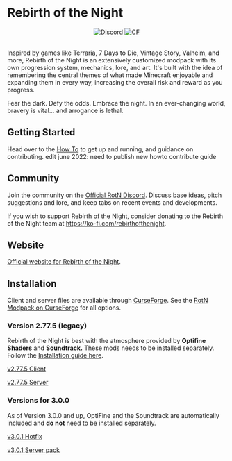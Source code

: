 # Rebirth of the Night
<p align="center">
  <a href="https://discord.gg/rotn"><img src="https://img.shields.io/discord/620840315498004480?label=discord&style=flat-square" alt="Discord"></a>
	<a href="https://www.curseforge.com/minecraft/modpacks/rebirth-of-the-night"><img src="http://cf.way2muchnoise.eu/full_338901_downloads.svg" alt="CF"></a><br><br>
</p>

 

Inspired by games like Terraria, 7 Days to Die, Vintage Story, Valheim, and more, Rebirth of the Night is an extensively customized modpack with its own progression system, mechanics, lore, and art. It's built with the idea of remembering the central themes of what made Minecraft enjoyable and expanding them in every way, increasing the overall risk and reward as you progress.

Fear the dark. Defy the odds. Embrace the night. In an ever-changing world, bravery is vital... and arrogance is lethal.

## Getting Started

Head over to the [How To](docs/how-to.md) to get up and running, and guidance on contributing. edit june 2022: need to publish new howto contribute guide

## Community

Join the community on the [Official RotN Discord](https://discord.gg/rotn). Discuss base ideas, pitch suggestions and
lore, and keep tabs on recent events and developments.

If you wish to support Rebirth of the Night, consider donating to
the Rebirth of the Night team at https://ko-fi.com/rebirthofthenight.

## Website

[Official website for Rebirth of the Night]([https://rebirth-of-the-night.webflow.io/]).

## Installation

Client and server files are available through [CurseForge](https://www.curseforge.com/). See
the [RotN Modpack on CurseForge](https://www.curseforge.com/minecraft/modpacks/rebirth-of-the-night) for all options.

### Version 2.77.5 (legacy)

Rebirth of the Night is best with the atmosphere provided by **Optifine Shaders** and **Soundtrack.** These mods needs
to be installed separately. Follow the [Installation guide here](https://wiki.rebirthofthenight.com/wiki/Installation).

[v2.77.5 Client](https://www.curseforge.com/minecraft/modpacks/rebirth-of-the-night/files/2974800)

[v2.77.5 Server](https://www.curseforge.com/minecraft/modpacks/rebirth-of-the-night/files/2974807)

### Versions for 3.0.0 

As of Version 3.0.0 and up, OptiFine and the Soundtrack are automatically included and **do not** need to be installed separately.

[v3.0.1 Hotfix](https://www.curseforge.com/minecraft/modpacks/rebirth-of-the-night/files/3732110)

[v3.0.1 Server pack](https://www.curseforge.com/minecraft/modpacks/rebirth-of-the-night/files/3732231) 
